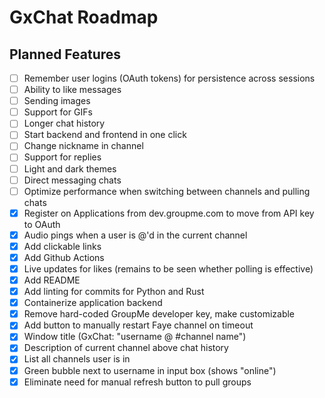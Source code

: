 # GxChat Roadmap

## Planned Features
- [ ] Remember user logins (OAuth tokens) for persistence across sessions
- [ ] Ability to like messages
- [ ] Sending images
- [ ] Support for GIFs
- [ ] Longer chat history
- [ ] Start backend and frontend in one click
- [ ] Change nickname in channel
- [ ] Support for replies
- [ ] Light and dark themes
- [ ] Direct messaging chats
- [ ] Optimize performance when switching between channels and pulling chats
- [x] Register on Applications from dev.groupme.com to move from API key to OAuth
- [x] Audio pings when a user is @'d in the current channel
- [x] Add clickable links
- [x] Add Github Actions
- [x] Live updates for likes (remains to be seen whether polling is effective)
- [x] Add README
- [x] Add linting for commits for Python and Rust
- [x] Containerize application backend
- [x] Remove hard-coded GroupMe developer key, make customizable
- [x] Add button to manually restart Faye channel on timeout
- [x] Window title (GxChat: "username @ #channel name")
- [x] Description of current channel above chat history
- [x] List all channels user is in
- [x] Green bubble next to username in input box (shows "online")
- [x] Eliminate need for manual refresh button to pull groups
